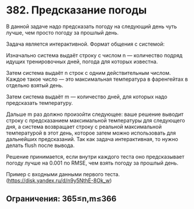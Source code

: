 # 382. Предсказание погоды

В данной задаче надо предсказать погоду на следующий день чуть лучше, чем просто погоду за прошлый день.

Задача является интерактивной. Формат общения с системой:

Изначально система выдаёт строку с числом n — количество подряд идущих тренировочных дней, погода для которых известна.

Затем система выдаёт n строк с одним действительным числом. Каждое такое число — это максимальная температура в фаренгейтах в отдельно взятый день.

Затем система выдаёт m — количество дней, для которых надо предсказать температуру.

Дальше m раз должно произойти следующее: ваше решение выводит строку с предсказанием максимальной температуры для следующего дня, а система возвращает строку с реальной максимальной температурой в этот день, которое затем можно использовать для дальнейших предсказаний. Так как задача интерактивная, то нужно делать flush после вывода.

Решение принимается, если внутри каждого теста оно предсказывает погоду лучше на 0.001 по RMSE, чем взять погоду за прошлый день.

Пример с входными данными первого теста.(https://disk.yandex.ru/d/n9y5NthE-8Ok_w)

## Ограничения: 365≤n,m≤366 
